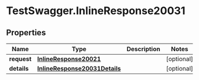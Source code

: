 # TestSwagger.InlineResponse20031

## Properties

Name | Type | Description | Notes
------------ | ------------- | ------------- | -------------
**request** | [**InlineResponse20021**](InlineResponse20021.md) |  | [optional] 
**details** | [**InlineResponse20031Details**](InlineResponse20031Details.md) |  | [optional] 


